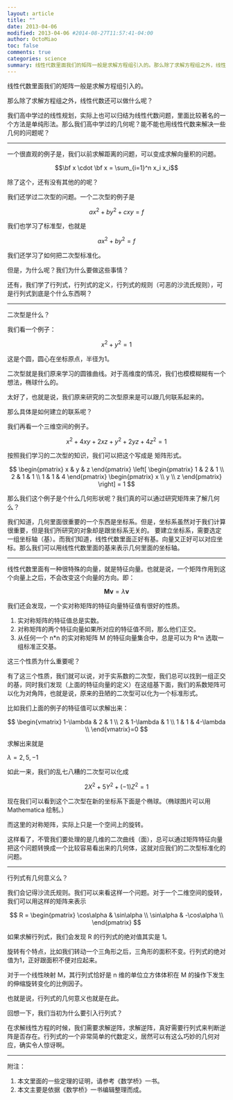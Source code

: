 ```yaml
---
layout: article
title: ""
date: 2013-04-06
modified: 2013-04-06 #2014-08-27T11:57:41-04:00
author: OctoMiao
toc: false
comments: true
categories: science
summary: 线性代数里面我们的矩阵一般是求解方程组引入的。那么除了求解方程组之外，线性代数还可以做什么呢？
---
```


线性代数里面我们的矩阵一般是求解方程组引入的。

那么除了求解方程组之外，线性代数还可以做什么呢？

我们高中学过的线性规划，实际上也可以归结为线性代数问题，里面比较著名的一个方法是单纯形法。那么我们高中学过的几何呢？能不能也用线性代数来解决一些几何的问题呢？

------

一个很直观的例子是，我们以前求解距离的问题，可以变成求解向量积的问题。

$$\bf x \cdot \bf x = \sum_{i=1}^n x_i x_i$$

除了这个，还有没有其他的的呢？

我们还学过二次型的问题。一个二次型的例子是

$$a x^2  + b y^2 +c xy = f$$

我们也学习了标准型，也就是

$$a x^2 + b y^2 = f$$

我们还学习了如何把二次型标准化。

但是，为什么呢？我们为什么要做这些事情？

还有，我们学了行列式，行列式的定义，行列式的规则（可恶的沙流氏规则），可是行列式到底是个什么东西啊？

------

二次型是什么？

我们看一个例子：

$$x^2 + y^2 = 1$$

这是个圆，圆心在坐标原点，半径为1。

二次型就是我们原来学习的圆锥曲线。对于高维度的情况，我们也模模糊糊有一个想法，椭球什么的。

太好了，也就是说，我们原来研究的二次型原来是可以跟几何联系起来的。

那么具体是如何建立的联系呢？

我们再看一个三维空间的例子。

$$x^2 + 4xy + 2xz + y^2 + 2yz + 4z^2 = 1$$

按照我们学习的二次型的知识，我们可以把这个写成是 矩阵形式。


$$
\begin{pmatrix}
x & y & z 
\end{pmatrix}
\left[
\begin{pmatrix}
1 & 2 & 1 \\
2 & 1 & 1 \\
1 & 1 & 4
\end{pmatrix}
\begin{pmatrix}
x \\ y \\ z
\end{pmatrix}
\right] = 1
$$

那么我们这个例子是个什么几何形状呢？我们真的可以通过研究矩阵来了解几何么？

我们知道，几何里面很重要的一个东西是坐标系。但是，坐标系虽然对于我们计算很重要，但是我们所研究的对象却是跟坐标系无关的。
要建立坐标系，需要选定一组坐标轴（基）。而我们知道，线性代数里面正好有基。向量又正好可以对应坐标。那么我们可以用线性代数里面的基来表示几何里面的坐标轴。

-----

线性代数里面有一种很特殊的向量，就是特征向量。也就是说，一个矩阵作用到这个向量上之后，不会改变这个向量的方向。即：


$$\mathbf M \mathbf v = \lambda \mathbf v$$

我们还会发现，一个实对称矩阵的特征向量特征值有很好的性质。
1. 实对称矩阵的特征值总是实数。
2. 对称矩阵的两个特征向量如果所对应的特征值不同，那么他们正交。
3. 从任何一个 n*n 的实对称矩阵 M 的特征向量集合中，总是可以为 R^n  选取一组标准正交基。

这三个性质为什么重要呢？

有了这三个性质，我们就可以说，对于实系数的二次型，我们总可以找到一组正交的基，同时我们发现（上面的特征向量的定义）在这组基下面，我们的系数矩阵可以化为对角阵，也就是说，原来的丑陋的二次型可以化为一个标准形式。

比如我们上面的例子的特征值可以求解出来：

$$
\begin{vmatrix}
  1-\lambda & 2 & 1 \\
2 & 1-\lambda & 1 \\
1 & 1 & 4-\lambda \\
\end{vmatrix}=0
$$

求解出来就是

$\lambda =2,5,-1$

如此一来，我们的乱七八糟的二次型可以化成

$$2 X^2 + 5 Y^2 + (-1)Z^2 = 1$$

现在我们可以看到这个二次型在新的坐标系下面是个椭球。（椭球图片可以用 Mathematica 绘制。）

而这里的对称矩阵，实际上只是一个空间上的旋转。

这样看了，不管我们要处理的是几维的二次曲线（面），总可以通过矩阵特征向量把这个问题转换成一个比较容易看出来的几何体，这就对应我们的二次型标准化的问题。


-----

行列式有几何意义么？

我们会记得沙流氏规则。我们可以来看这样一个问题。对于一个二维空间的旋转，我们可以用这样的矩阵来表示

$$
R = \begin{pmatrix}
\cos\alpha & \sin\alpha \\
\sin\alpha & -\cos\alpha \\
\end{pmatrix}
$$

如果求解行列式，我们会发现 R 的行列式的绝对值其实是 1。

旋转有个特点，比如我们转动一个三角形之后，三角形的面积不变。行列式的绝对值为1，正好跟面积不便对应起来。

对于一个线性映射 M，其行列式恰好是 n 维的单位立方体体积在 M 的操作下发生的伸缩旋转变化的比例因子。

也就是说，行列式的几何意义也就是在此。

回想一下，我们当初为什么要引入行列式？

在求解线性方程的时候，我们需要求解逆阵，求解逆阵，真好需要行列式来判断逆阵是否存在。行列式的一个非常简单的代数定义，居然可以有这么巧妙的几何对应，确实令人惊讶啊。





-----

附注：

1. 本文里面的一些定理的证明，请参考《数学桥》一书。
2. 本文主要是依据《数学桥》一书编辑整理而成。


